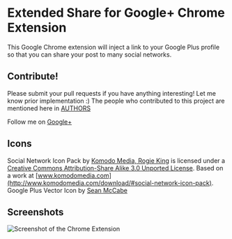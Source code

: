 Extended Share for Google+ Chrome Extension
=====================================

This Google Chrome extension will inject a link to your Google Plus profile so
that you can share your post to many social networks.

Contribute!
-----------------
Please submit your pull requests if you have anything interesting! Let me know
prior implementation :) The people who contributed to this project are mentioned
here in [AUTHORS](https://github.com/mohamedmansour/google-plus-extension/raw/master/AUTHORS)

Follow me on [Google+](https://plus.google.com/116805285176805120365/about)

Icons
-----------------
Social Network Icon Pack by [Komodo Media, Rogie King](http://www.komodomedia.com/) is licensed under a [Creative Commons Attribution-Share Alike 3.0 Unported License](http://creativecommons.org/licenses/by-sa/3.0/).
Based on a work at [www.komodomedia.com](http://www.komodomedia.com/download/#social-network-icon-pack).
Google Plus Vector Icon by [Sean McCabe](http://boldperspective.com/2011/free-google-plus-icon-vector/)

Screenshots
-----------------
![Screenshot of the Chrome Extension](https://github.com/mohamedmansour/google-plus-extension/raw/master/screenshot/marquee.png)


